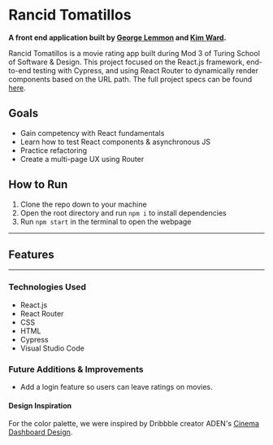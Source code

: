 # Rancid Tomatillos

**A front end application built by [George Lemmon](https://github.com/GALemmon) and [Kim Ward](https://github.com/kmewrd).**

Rancid Tomatillos is a movie rating app built during Mod 3 of Turing School of Software & Design. This project focused on the React.js framework, end-to-end testing with Cypress, and using React Router to dynamically render components based on the URL path. The full project specs can be found [here](https://frontend.turing.edu/projects/module-3/rancid-tomatillos-v3.html).

## Goals

- Gain competency with React fundamentals
- Learn how to test React components & asynchronous JS
- Practice refactoring
- Create a multi-page UX using Router

## How to Run

1. Clone the repo down to your machine
2. Open the root directory and run `npm i` to install dependencies
3. Run `npm start` in the terminal to open the webpage

---

## Features

<!-- Need to fill out this section once features are complete. -->

---

### Technologies Used
- React.js
- React Router
- CSS
- HTML
- Cypress
- Visual Studio Code

### Future Additions & Improvements
- Add a login feature so users can leave ratings on movies.

#### Design Inspiration
For the color palette, we were inspired by Dribbble creator ADEN's [Cinema Dashboard Design](https://dribbble.com/shots/15401391-Cinema-Dashboard-Design).